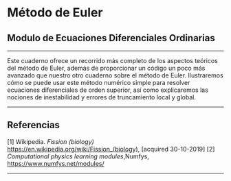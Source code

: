 
# Método de Euler

## Modulo de Ecuaciones Diferenciales Ordinarias



___
Este cuaderno ofrece un recorrido más completo de los aspectos teóricos del método de Euler, además de proporcionar un código un poco más avanzado que nuestro otro cuaderno sobre el método de Euler. Ilustraremos cómo se puede usar este método numérico simple para resolver ecuaciones diferenciales de orden superior, así como explicaremos las nociones de inestabilidad y errores de truncamiento local y global.
___

<a id="rsc"></a>

## Referencias
[1] Wikipedia. *Fission (biology)* https://en.wikipedia.org/wiki/Fission_(biology), [acquired 30-10-2019]
[2] *Computational physics learning modules*,Numfys, https://www.numfys.net/modules/
___
